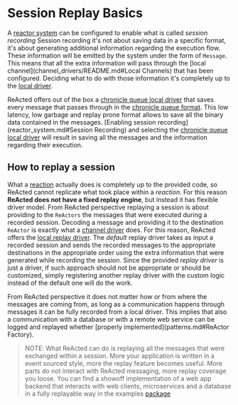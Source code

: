 # Session Replay Basics

A [reactor system](reactor_system.md) can be configured to enable what is called *session recording*
Session recording it's not about saving data in a specific format, it's about generating additional information 
regarding the execution flow. These information will be emitted by the system under the form of `Message`. This means
that all the extra information will pass through the [local channel](channel_drivers/README.md#Local Channels) that
has been configured. Deciding what to do with those information it's completely up to the [local driver](channel_drivers/README.md).

ReActed offers out of the box a [chronicle queue local driver](channel_drivers/cq/cq_main.md) that saves every message
that passes through in the [chronicle queue format](https://github.com/OpenHFT/Chronicle-Queue). This low latency, low garbage
and replay prone format allows to save all the binary data contained in the messages. 
[Enabling session recording](reactor_system.md#Session Recording) and selecting the [chronicle queue local driver](channel_drivers/cq/cq_main.md) will result
in saving all the messages and the information regarding their execution. 

## How to replay a session

What a [reaction](reactor.md) actually does is completely up to the provided code, so ReActed cannot replicate what
took place within a *reaction*. For this reason  **ReActed does not have a fixed replay engine**, but instead it has flexible driver model. 
From ReActed perspective replaying a session is about providing to the `ReActors` the messages that were executed during a recorded session. 
Decoding a message and providing it to the destination `ReActor` is exactly what a [channel driver](channel_drivers/README.md) does.
For this reason, ReActed offers the [local replay driver](channel_drivers/replay/replay_main.md). The *default* replay driver
takes as input a recorded session and sends the recorded messages to the appropriate destinations in the appropriate order
using the extra information that were generated while recording the session. 
Since the provided *replay driver* is just a driver, if such approach should not be appropriate or should be customized,
simply registering another replay driver with the custom logic instead of the default one will do the work.

From ReActed perspective it does not matter how or from where the messages are coming from, as long as a communication
happens through messages it can be fully recorded from a local driver. This implies that also a communication with a database
or with a remote web service can be logged and replayed whether [properly implemented](patterns.md#ReActor Factory).

> NOTE: What ReActed can do is replaying all the messages that were exchanged within a session. More your application
> is written in a event sourced style, more the replay feature becomes useful. More parts do not interact with ReActed
> messaging, more replay coverage you loose. You can find a showoff implementation of a web app backend that interacts 
> with web clients, microservices and a database in a fully replayable way in the examples [package](https://github.com/reacted-io/reacted/tree/master/examples/src/main/java/io/reacted/examples/webappbackend)

  